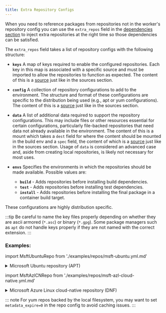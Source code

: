 ```yaml
---
title: Extra Repository Configs
---
```


When you need to reference packages from repositories not in the worker's
repository config you can use the `extra_repos` field in the [dependencies
section](spec#dependencies-section) to inject extra repositories at
the right time so those dependencies can be satisfied.

The `extra_repos` field takes a list of repository configs with the following
structure:

- **`keys`**
  A map of keys required to enable the configured repositories. Each key in
  this map is associated with a specific source and must be imported to allow
  the repositories to function as expected. The content of this is a
  [source](sources.md) just like in the sources section. 

- **`config`**
  A collection of repository configurations to add to the environment. The
  structure and format of these configurations are specific to the distribution
  being used (e.g., apt or yum configurations). The content of this is a
  [source](sources.md) just like in the sources section.

- **`data`**
  A list of additional data required to support the repository configurations.
  This may include files or other resources essential for certain
  configurations, particularly file-backed repositories that need data not
  already available in the environment. The content of this is a mount which
  takes a `dest` field for where the content should be mounted in the build env
  and a `spec` field, the content of which is a [source](sources.md) just like
  in the sources section. Usage of `data` is considered an advanced case and,
  aside from creating local repositories, is likely not necessary for most
  uses.

- **`envs`**
  Specifies the environments in which the repositories should be made
  available. Possible values are:
  - **`build`** - Adds repositories before installing build dependencies.
  - **`test`** - Adds repositories before installing test dependencies.
  - **`install`** - Adds repositories before installing the final package in a
    container build target.

These configurations are highly distribution specific.

:::tip
Be careful to name the key files properly depending on whether they are ascii armored (`*.asc`) or binary (`*.gpg`). 
Some package managers such as `apt` do not handle keys properly if they are not named with the correct extension.
:::

### Examples:

import MsftUbuntuRepo from './examples/repos/msft-ubuntu.yml.md'

<details>
<summary>Microsoft Ubuntu repository (APT)</summary>
<MsftUbuntuRepo />
</details>

import MsftAzlCNRepo from './examples/repos/msft-azl-cloud-native.yml.md'

<details>
<summary>Microsoft Azure Linux cloud-native repository (DNF)</summary>
<MsftAzlCNRepo />
</details>


::: note
For yum repos backed by the local filesystem, you may want to set `metadata_expire=0` in the repo config to avoid caching issues.
:::

